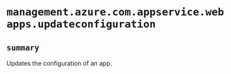 # `management.azure.com.appservice.webapps.updateconfiguration`

## `summary`
Updates the configuration of an app.


